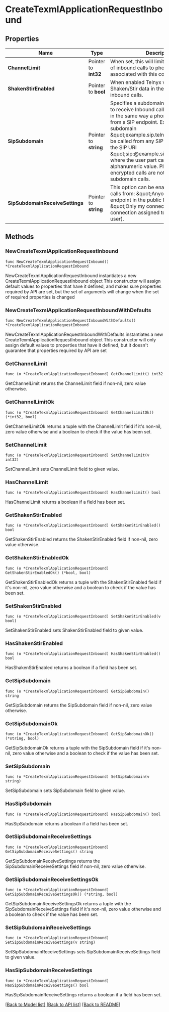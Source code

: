 # CreateTexmlApplicationRequestInbound

## Properties

Name | Type | Description | Notes
------------ | ------------- | ------------- | -------------
**ChannelLimit** | Pointer to **int32** | When set, this will limit the total number of inbound calls to phone numbers associated with this connection. | [optional] 
**ShakenStirEnabled** | Pointer to **bool** | When enabled Telnyx will include Shaken/Stir data in the Webhook for new inbound calls. | [optional] [default to false]
**SipSubdomain** | Pointer to **string** | Specifies a subdomain that can be used to receive Inbound calls to a Connection, in the same way a phone number is used, from a SIP endpoint. Example: the subdomain \&quot;example.sip.telnyx.com\&quot; can be called from any SIP endpoint by using the SIP URI \&quot;sip:@example.sip.telnyx.com\&quot; where the user part can be any alphanumeric value. Please note TLS encrypted calls are not allowed for subdomain calls. | [optional] 
**SipSubdomainReceiveSettings** | Pointer to **string** | This option can be enabled to receive calls from: \&quot;Anyone\&quot; (any SIP endpoint in the public Internet) or \&quot;Only my connections\&quot; (any connection assigned to the same Telnyx user). | [optional] [default to "from_anyone"]

## Methods

### NewCreateTexmlApplicationRequestInbound

`func NewCreateTexmlApplicationRequestInbound() *CreateTexmlApplicationRequestInbound`

NewCreateTexmlApplicationRequestInbound instantiates a new CreateTexmlApplicationRequestInbound object
This constructor will assign default values to properties that have it defined,
and makes sure properties required by API are set, but the set of arguments
will change when the set of required properties is changed

### NewCreateTexmlApplicationRequestInboundWithDefaults

`func NewCreateTexmlApplicationRequestInboundWithDefaults() *CreateTexmlApplicationRequestInbound`

NewCreateTexmlApplicationRequestInboundWithDefaults instantiates a new CreateTexmlApplicationRequestInbound object
This constructor will only assign default values to properties that have it defined,
but it doesn't guarantee that properties required by API are set

### GetChannelLimit

`func (o *CreateTexmlApplicationRequestInbound) GetChannelLimit() int32`

GetChannelLimit returns the ChannelLimit field if non-nil, zero value otherwise.

### GetChannelLimitOk

`func (o *CreateTexmlApplicationRequestInbound) GetChannelLimitOk() (*int32, bool)`

GetChannelLimitOk returns a tuple with the ChannelLimit field if it's non-nil, zero value otherwise
and a boolean to check if the value has been set.

### SetChannelLimit

`func (o *CreateTexmlApplicationRequestInbound) SetChannelLimit(v int32)`

SetChannelLimit sets ChannelLimit field to given value.

### HasChannelLimit

`func (o *CreateTexmlApplicationRequestInbound) HasChannelLimit() bool`

HasChannelLimit returns a boolean if a field has been set.

### GetShakenStirEnabled

`func (o *CreateTexmlApplicationRequestInbound) GetShakenStirEnabled() bool`

GetShakenStirEnabled returns the ShakenStirEnabled field if non-nil, zero value otherwise.

### GetShakenStirEnabledOk

`func (o *CreateTexmlApplicationRequestInbound) GetShakenStirEnabledOk() (*bool, bool)`

GetShakenStirEnabledOk returns a tuple with the ShakenStirEnabled field if it's non-nil, zero value otherwise
and a boolean to check if the value has been set.

### SetShakenStirEnabled

`func (o *CreateTexmlApplicationRequestInbound) SetShakenStirEnabled(v bool)`

SetShakenStirEnabled sets ShakenStirEnabled field to given value.

### HasShakenStirEnabled

`func (o *CreateTexmlApplicationRequestInbound) HasShakenStirEnabled() bool`

HasShakenStirEnabled returns a boolean if a field has been set.

### GetSipSubdomain

`func (o *CreateTexmlApplicationRequestInbound) GetSipSubdomain() string`

GetSipSubdomain returns the SipSubdomain field if non-nil, zero value otherwise.

### GetSipSubdomainOk

`func (o *CreateTexmlApplicationRequestInbound) GetSipSubdomainOk() (*string, bool)`

GetSipSubdomainOk returns a tuple with the SipSubdomain field if it's non-nil, zero value otherwise
and a boolean to check if the value has been set.

### SetSipSubdomain

`func (o *CreateTexmlApplicationRequestInbound) SetSipSubdomain(v string)`

SetSipSubdomain sets SipSubdomain field to given value.

### HasSipSubdomain

`func (o *CreateTexmlApplicationRequestInbound) HasSipSubdomain() bool`

HasSipSubdomain returns a boolean if a field has been set.

### GetSipSubdomainReceiveSettings

`func (o *CreateTexmlApplicationRequestInbound) GetSipSubdomainReceiveSettings() string`

GetSipSubdomainReceiveSettings returns the SipSubdomainReceiveSettings field if non-nil, zero value otherwise.

### GetSipSubdomainReceiveSettingsOk

`func (o *CreateTexmlApplicationRequestInbound) GetSipSubdomainReceiveSettingsOk() (*string, bool)`

GetSipSubdomainReceiveSettingsOk returns a tuple with the SipSubdomainReceiveSettings field if it's non-nil, zero value otherwise
and a boolean to check if the value has been set.

### SetSipSubdomainReceiveSettings

`func (o *CreateTexmlApplicationRequestInbound) SetSipSubdomainReceiveSettings(v string)`

SetSipSubdomainReceiveSettings sets SipSubdomainReceiveSettings field to given value.

### HasSipSubdomainReceiveSettings

`func (o *CreateTexmlApplicationRequestInbound) HasSipSubdomainReceiveSettings() bool`

HasSipSubdomainReceiveSettings returns a boolean if a field has been set.


[[Back to Model list]](../README.md#documentation-for-models) [[Back to API list]](../README.md#documentation-for-api-endpoints) [[Back to README]](../README.md)


